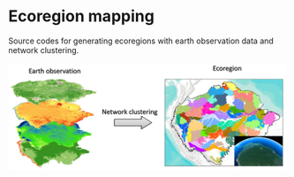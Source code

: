 # Ecoregion mapping
Source codes for generating ecoregions with earth observation data and network clustering.


![Ecoregion mapping procedure](images/ecoregion_network.png)
